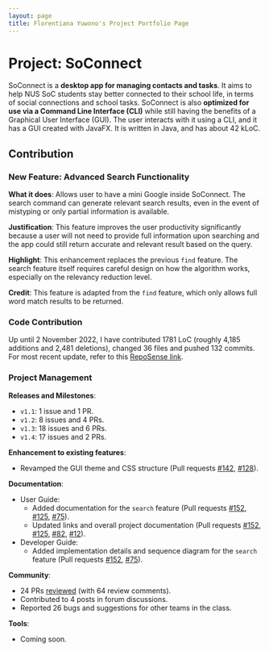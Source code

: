 ```yaml
---
layout: page
title: Florentiana Yuwono's Project Portfolio Page
---
```


# Project: SoConnect

SoConnect is a **desktop app for managing contacts and tasks**. It aims to help NUS SoC students stay better connected to their school life, in terms of social connections and school tasks. SoConnect is also **optimized for use via a Command Line Interface (CLI)** while still having the benefits of a Graphical User Interface (GUI). The user interacts with it using a CLI, and it has a GUI created with JavaFX. It is written in Java, and has about 42 kLoC.

## Contribution

### New Feature: Advanced Search Functionality

**What it does**: Allows user to have a mini Google inside SoConnect. The search command can generate relevant search results, even in the event of mistyping or only partial information is available.

**Justification**: This feature improves the user productivity significantly because a user will not need to provide full information upon searching and the app could still return accurate and relevant result based on the query. 

**Highlight**: This enhancement replaces the previous `find` feature. The search feature itself requires careful design on how the algorithm works, especially on the relevancy reduction level.

**Credit**: This feature is adapted from the `find` feature, which only allows full word match results to be returned.

### Code Contribution

Up until 2 November 2022, I have contributed 1781 LoC (roughly 4,185 additions and 2,481 deletions), changed 36 files and pushed 132 commits. For most recent update, refer to this [RepoSense link](https://nus-cs2103-ay2223s1.github.io/tp-dashboard/?search=florentianayuwono&breakdown=true).

### Project Management

**Releases and Milestones**: 
* `v1.1`: 1 issue and 1 PR.
* `v1.2`: 8 issues and 4 PRs.
* `v1.3`: 18 issues and 6 PRs.
* `v1.4`: 17 issues and 2 PRs.

**Enhancement to existing features**: 
* Revamped the GUI theme and CSS structure (Pull requests [\#142](), [\#128]()).

**Documentation**:
* User Guide:
  * Added documentation for the `search` feature (Pull requests [\#152](), [\#125](), [\#75]()).
  * Updated links and overall project documentation (Pull requests [\#152](), [\#125](), [\#82](), [\#12]()).
* Developer Guide:
  * Added implementation details and sequence diagram for the `search` feature (Pull requests [\#152](), [\#75]()).

**Community**:
* 24 PRs [reviewed](https://github.com/AY2223S1-CS2103T-W15-1/tp/pulls?q=is%3Apr+reviewed-by%3A%40me+) (with 64 review comments).
* Contributed to 4 posts in forum discussions.
* Reported 26 bugs and suggestions for other teams in the class.

**Tools**:
* Coming soon.
